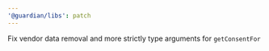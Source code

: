 ```yaml
---
'@guardian/libs': patch
---
```


Fix vendor data removal and more strictly type arguments for `getConsentFor`

